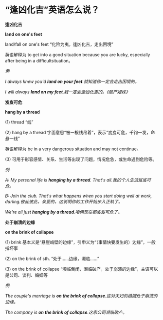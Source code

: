 # “逢凶化吉”英语怎么说？

**逢凶化吉**

**land on one's feet**

land/fall on one's feet “化险为夷，逢凶化吉，走出困境”

英语解释为 to get into a good situation because you are lucky, especially after being in a difficultsituation。

_例_

_I always knew you'd **land on your feet**.就知道你一定会走出困境的。_

_I will always **land on my feet**.我一定会逢凶化吉的。《破产姐妹》_

**岌岌可危**

**hang by a thread**

(1) thread “线”

(2) hang by a thread 字面意思“被一根线吊着”，表示“岌岌可危，千钧一发，命悬一线”

英语解释为 be in a very dangerous situation and may not continue。

(3) 可用于形容感情、关系、生活等出现了问题，情况危急，或生命遇到危险等。

_例_

_A: My personal life is **hanging by a thread**. That's all.我的个人生活岌岌可危。_

_B: Join the club. That's what happens when you start doing well at work, darling.彼此彼此，亲爱的，这说明你的工作开始步入正轨了。_

_We're all just **hanging by a thread**.咱俩现在都岌岌可危了。_

**处于崩溃的边缘**

**on the brink of collapse**

(1) brink 基本义是“悬崖峭壁的边缘”，引申义为“（事情快要发生的）边缘”，一般指坏事

(2) on the brink of sth. “处于......边缘，濒临......”

(3) on the brink of collapse “濒临倒闭，濒临破产，处于崩溃的边缘”，主语可以是公司、谈判、婚姻等

_例_

_The couple's marriage is **on the brink of collapse**.这对夫妇的婚姻处于崩溃的边缘。_

_The company is **on the brink of collapse**.这家公司濒临破产。_
